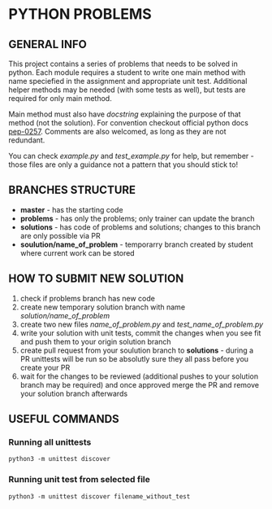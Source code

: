 # PYTHON PROBLEMS

## GENERAL INFO
This project contains a series of problems that needs to be solved in python. 
Each module requires a student to write one main method with name speciefied in the assignment and appropriate unit test. 
Additional helper methods may be needed (with some tests as well), but tests are required for only main method.

Main method must also have *docstring* explaining the purpose of that method (not the solution). For convention checkout official python docs [pep-0257](https://www.python.org/dev/peps/pep-0257/).
Comments are also welcomed, as long as they are not redundant.

You can check *example.py* and *test_example.py* for help, but remember - those files are only a guidance not a pattern that you should stick to!

## BRANCHES STRUCTURE
- **master** - has the starting code
- **problems** - has only the problems; only trainer can update the branch
- **solutions** - has code of problems and solutions; changes to this branch are only possible via PR
- **soulution/name_of_problem** - temporarry branch created by student where current work can be stored

## HOW TO SUBMIT NEW SOLUTION
1) check if problems branch has new code
2) create new temporary solution branch with name *solution/name_of_problem*
3) create two new files *name_of_problem.py* and *test_name_of_problem.py*
4) write your solution with unit tests, commit the changes when you see fit and push them to your origin solution branch
5) create pull request from your soulution branch to **solutions** - during a PR unittests will be run so be absolutly sure they all pass before you create your PR
6) wait for the changes to be reviewed (additional pushes to your solution branch may be required) and once approved merge the PR and remove your solution branch afterwards

## USEFUL COMMANDS
### Running all unittests
`python3 -m unittest discover`
### Running unit test from selected file
`python3 -m unittest discover filename_without_test`

